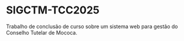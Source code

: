 # SIGCTM-TCC2025
Trabalho de conclusão de curso sobre um sistema web para gestão do Conselho Tutelar de Mococa.
